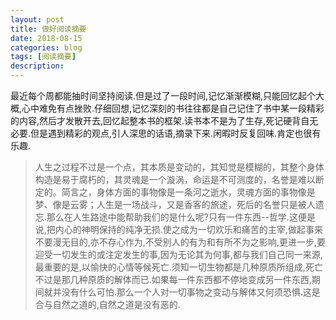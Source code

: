 ```yaml
---
layout: post
title: 做好阅读摘要
date: 2018-08-15
categories: blog
tags: [阅读摘要]
description: 
---
```


最近每个周都能抽时间坚持阅读.但是过了一段时间,记忆渐渐模糊,只能回忆起个大概,心中难免有点挫败.仔细回想,记忆深刻的书往往都是自己记住了书中某一段精彩的内容,然后才发散开去,回忆起整本书的框架.读书本不是为了生存,死记硬背自无必要.但是遇到精彩的观点,引人深思的话语,摘录下来.闲暇时反复回味.肯定也很有乐趣.
> 人生之过程不过是一个点，其本质是变动的，其知觉是模糊的，其整个身体构造是易于腐朽的，其灵魂是一个漩涡，命运是不可测度的，名誉是难以断定的。简言之，身体方面的事物像是一条河之逝水，灵魂方面的事物像是梦、像是云雾；人生是一场战斗，又是香客的旅途，死后的名誉只是被人遗忘.那么在人生路途中能帮助我们的是什么呢?只有一件东西--哲学.这便是说,把内心的神明保持的纯净无损.使之成为一切欢乐和痛苦的主宰,做起事来不要漫无目的,亦不存心作为,不受别人的有为和有所不为之影响,更进一步,要迎受一切发生的或注定发生的事,因为无论其为何事,都与我们自己同一来源,最重要的是,以愉快的心情等候死亡.须知一切生物都是几种原质所组成,死亡不过是那几种原质的解体而已.如果每一件东西都不停地变成另一件东西,期间就并没有什么可怕.那么一个人对一切事物之变动与解体又何须恐惧.这是合与自然之道的,自然之道是没有恶的.
